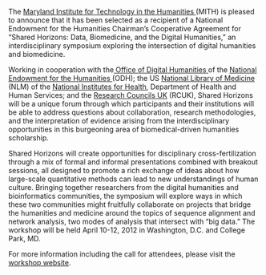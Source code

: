 The [Maryland Institute for Technology in the Humanities ](http://www.mith.umd.edu)(MITH) is pleased to announce that it has been selected as a recipient of a National Endowment for the Humanities Chairman’s Cooperative Agreement for “Shared Horizons: Data, Biomedicine, and the Digital Humanities,” an interdisciplinary symposium exploring the intersection of digital humanities and biomedicine.

Working in cooperation with the[ Office of Digital Humanities ](http://www.neh.gov/odh/)of the [National Endowment for the Humanities ](http://www.neh.gov)(ODH); the US [National Library of Medicine](http://www.nlm.nih.gov/) (NLM) of the [National Institutes for Health](http://www.nih.gov), Department of Health and Human Services; and the [Research Councils UK](http://www.rcuk.ac.uk) (RCUK), Shared Horizons will be a unique forum through which participants and their institutions will be able to address questions about collaboration, research methodologies, and the interpretation of evidence arising from the interdisciplinary opportunities in this burgeoning area of biomedical-driven humanities scholarship.

Shared Horizons will create opportunities for disciplinary cross-fertilization through a mix of formal and informal presentations combined with breakout sessions, all designed to promote a rich exchange of ideas about how large-scale quantitative methods can lead to new understandings of human culture. Bringing together researchers from the digital humanities and bioinformatics communities, the symposium will explore ways in which these two communities might fruitfully collaborate on projects that bridge the humanities and medicine around the topics of sequence alignment and network analysis, two modes of analysis that intersect with “big data.” The workshop will be held April 10-12, 2012 in Washington, D.C. and College Park, MD.

For more information including the call for attendees, please visit the [workshop website](http://www.mith.umd.edu/sharedhorizons/).